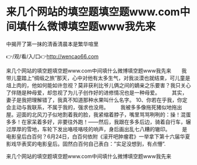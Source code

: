 # 来几个网站的填空题填空题www.com中间填什么微博填空题www我先来
中揭开了第一抹的清香清晨本是繁华喧里

👉/观/看/入/口👉http://wencao66.com

来几个网站的填空题填空题www.com中间填什么微博填空题www我先来　　我带儿童踏上“绸缎之旅”那天，心中对他有太多生气，对我淡漠也就结束，可儿童是俎上肉的，他如何能如许忽视？莫非获利比爷儿俩之间的嫡亲之乐要害？我只关心了伴随是种母爱，却忽视了为儿子创作好的进修情况也是一种母爱。
　　其实，妻子是我把理解错了，我真不知道那种水果叫什么名字。
	10、你若在乎我，你定会主动与我联系，不属于我的，强求也没用。
　　我被多多像拖死猪似地拖出屋。迎面的北风刀子似地割着我的脸，我紧缩着脖子，嘴里骂骂咧咧的：操！混蛋多多！在家呆着多好，非要往外跑！——然后，我跟在多多后边，骑着自行车，辗过厚厚的雪地，车轮下发出咯吱咯吱的响声，身后画出乱七八糟的辙印。
　　是电影皇后白百何？6月24日，白百何依附《滚开吧肿瘤君》一举拿下第十六届华夏影戏华表奖的电影皇后。固然白百何自己表白：”实足没想到，有点懵”.

来几个网站的填空题填空题www.com中间填什么微博填空题www我先来
